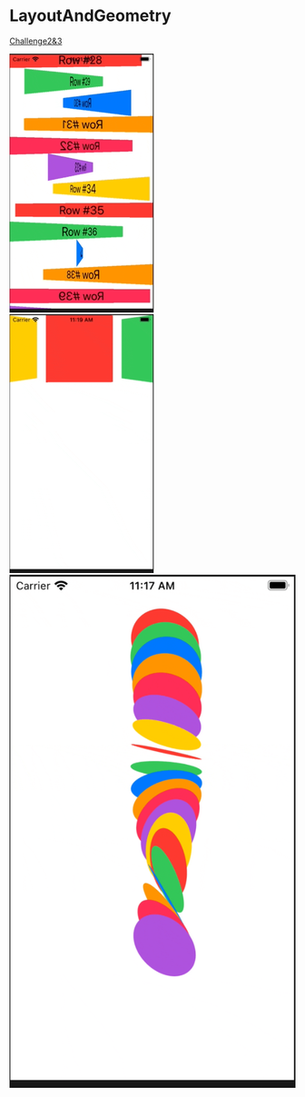# LayoutAndGeometry


[Challenge2&3](https://www.hackingwithswift.com/books/ios-swiftui/layout-and-geometry-wrap-up)



![geometry](Demo/ScrollWithGeometryView.gif)
![Scroll_coverFlow](Demo/Scroll_coverFlow.gif)
![Scroll](Demo/Scroll.gif)
